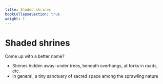 ```yaml
---
title: Shaded shrines
bookCollapseSection: true
weight: 1
---
```


# Shaded shrines

Come up with a better name?

- Shrines hidden away: under trees, beneath overhangs, at forks in roads, etc.
- In general, a tiny sanctuary of sacred space among the sprawling nature
